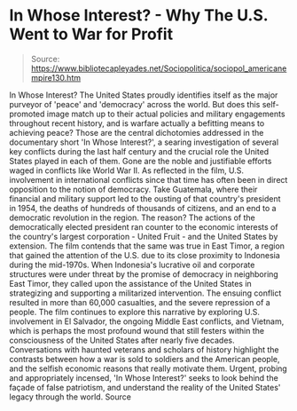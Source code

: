 # In Whose Interest? - Why The U.S. Went to War for Profit

> Source: https://www.bibliotecapleyades.net/Sociopolitica/sociopol_americanempire130.htm

In Whose
Interest?
The United States proudly identifies itself as the major
purveyor of 'peace' and 'democracy' across the world.
But does this self-promoted
image match up to their actual policies and military
engagements throughout recent history, and is warfare
actually a befitting means to achieving peace?
Those are the central
dichotomies addressed in the documentary short 'In Whose
Interest?', a searing investigation of several key conflicts
during the last half century and the crucial role the United
States played in each of them.
Gone are the noble and justifiable efforts waged in
conflicts like World War II.
As reflected in the film, U.S.
involvement in international conflicts since that time has
often been in direct opposition to the notion of democracy.
Take Guatemala, where their
financial and military support led to the ousting of that
country's president in 1954, the deaths of hundreds of
thousands of citizens, and an end to a democratic revolution
in the region.
The reason? The actions of the
democratically elected president ran counter to the economic
interests of the country's largest corporation -
United
Fruit - and the United States by extension.
The film contends that the same was true in East Timor, a
region that gained the attention of the U.S. due to its
close proximity to Indonesia during the mid-1970s.
When Indonesia's lucrative oil
and corporate structures were under threat by the promise of
democracy in neighboring East Timor, they called upon the
assistance of the United States in strategizing and
supporting a militarized intervention.
The ensuing conflict resulted in
more than 60,000 casualties, and the severe repression of a
people.
The film continues to explore this narrative by exploring
U.S. involvement in El Salvador, the ongoing Middle East
conflicts, and Vietnam, which is perhaps the most profound
wound that still festers within the consciousness of the
United States after nearly five decades.
Conversations with haunted
veterans and scholars of history highlight the contrasts
between how a war is sold to soldiers and the American
people, and the selfish economic reasons that really
motivate them.
Urgent, probing and appropriately incensed, 'In Whose
Interest?' seeks to look behind the façade of false
patriotism, and understand the reality of the United States'
legacy through the world.
Source
